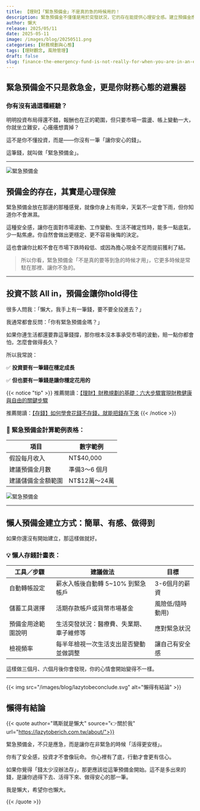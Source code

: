 ```yaml
---
title: 【理財】「緊急預備金」不是真的急的時候用的！
description: 緊急預備金不僅僅是用於突發狀況，它的存在能提供心理安全感。建立預備金應逐步累積，目標為3到6個月的生活費，並需保持流動性高的低風險存放地。投資時要避免全壓和忽視風險，應平衡穩定花用與長期增長的資金。
author: 懶大
release: 2025/05/11
date: 2025-05-11
image: /images/blog/20250511.png
categories: [財務規劃與心態]
tags: [理財觀念, 風險管理]
draft: false
slug: finance-the-emergency-fund-is-not-really-for-when-you-are-in-an-emergency
---
```


## 緊急預備金不只是救急金，更是你財務心態的避震器

### 你有沒有過這種經驗？

明明投資布局得還不錯，報酬也在正的範圍，但只要市場一震盪、帳上變動一大，你就坐立難安，心癢癢想賣掉？

這不是你不懂投資，而是——你沒有一筆「讓你安心的錢」。

這筆錢，就叫做「緊急預備金」。

---

![緊急預備金](https://images.unsplash.com/photo-1635247187021-ad5ab658bc5e?ixlib=rb-4.0.3&q=85&fm=jpg&crop=entropy&cs=srgb)

## 預備金的存在，其實是心理保險

緊急預備金放在那邊的那種感覺，就像你身上有雨傘，天氣不一定會下雨，但你知道你不會淋濕。

這種安全感，讓你在面對市場波動、工作變動、生活不確定性時，能多一點底氣，少一點焦慮。你自然會做出更穩定、更不容易後悔的決定。

這也會讓你比較不會在市場下跌時殺低、或因為擔心現金不足而提前獲利了結。

> 所以你看，緊急預備金「不是真的要等到急的時候才用」，它更多時候是常駐在那裡、讓你不急的。

---

## 投資不該 All in，預備金讓你hold得住

很多人問我：「懶大，我手上有一筆錢，要不要全投進去？」

我通常都會反問：「你有緊急預備金嗎？」

如果你連生活都還要靠這筆錢撐，那你根本沒本事承受市場的波動，賠一點你都會怕，怎麼會做得長久？

所以我常說：

✅ **投資要有一筆錢在穩定成長**

✅ **但也要有一筆錢是讓你穩定花用的**

{{< notice "tip" >}}
推薦閱讀：[【理財】財務規劃的基礎：六大步驟實現財務健康與自由的關鍵步驟](https://lazytoberich.com.tw/blog/finance-the-basics-of-financial-planning-six-key-steps-to-achieve-financial-health-and-freedom/)

推薦閱讀：[【存錢】如何學會花錢不存錢，就能把錢存下來](https://lazytoberich.com.tw/blog/how-to-learn-to-spend-not-save-and-still-save-money/)
{{< /notice >}}

### 🔧 緊急預備金計算範例表格：

| 項目               | 數字範例       |
| ------------------ | -------------- |
| 假設每月收入       | NT\$40,000     |
| 建議預備金月數     | 準備3～6 個月  |
| 建議儲備金金額範圍 | NT\$12萬～24萬 |

![緊急預備金](https://images.unsplash.com/photo-1580115465903-0e4a824a4e9a?ixlib=rb-4.1.0&q=85&fm=jpg&crop=entropy&cs=srgb)

---

## 懶人預備金建立方式：簡單、有感、做得到

如果你還沒有開始建立，那這樣做就好。

### 💡 懶人存錢計畫表：

| **工具／步驟**     | **建議做法**                             | **目標**         |
| ------------------ | ---------------------------------------- | ---------------- |
| 自動轉帳設定       | 薪水入帳後自動轉 5~10% 到緊急帳戶        | 3-6個月的薪資    |
| 儲蓄工具選擇       | 活期存款帳戶或貨幣市場基金               | 風險低/隨時動用) |
| 預備金用途範圍說明 | 生活突發狀況：醫療費、失業期、車子維修等 | 應對緊急狀況     |
| 檢視頻率           | 每半年檢視一次生活支出是否變動並做調整   | 讓自己有安全感   |

這樣做三個月、六個月後你會發現，你的心情會開始變得不一樣。

---

{{< img src="/images/blog/lazytobeconclude.svg" alt="懶得有結論" >}}

## 懶得有結論

{{< quote author="瑪斯就是懶大" source="👉關於我" url="https://lazytoberich.com.tw/about/">}}

緊急預備金，不只是應急，而是讓你在非緊急的時候「活得更安穩」。

你有了安全感，投資才不會像玩命。
你心裡有了底，行動才會更有信心。

如果你覺得「錢太少沒辦法存」，那更應該從這筆預備金開始。這不是多出來的錢，是讓你過得下去、活得下來、做得安心的那一筆。

我是懶大，希望你也懶大。

{{< /quote >}}
